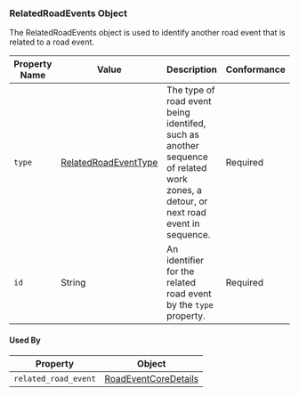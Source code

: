 ### RelatedRoadEvents Object
The RelatedRoadEvents object is used to identify another road event that is related to a road event.

Property Name | Value | Description | Conformance | Notes
--- | --- | --- | --- | ---
`type` | [RelatedRoadEventType](/spec-content/enumerated-types/RelatedRoadEventType.md) | The type of road event being identifed, such as another sequence of related work zones, a detour, or next road event in sequence. | Required |
`id` | String | An identifier for the related road event by the `type` property. | Required |

#### Used By
Property | Object
--- | ---
`related_road_event` | [RoadEventCoreDetails](/spec-content/objects/RoadEventCoreDetails.md)

